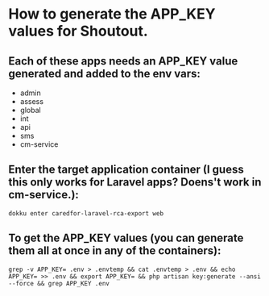 # How to generate the APP_KEY values for Shoutout.

## Each of these apps needs an APP_KEY value generated and added to the env vars:
- admin
- assess
- global
- int
- api
- sms
- cm-service

## Enter the target application container (I guess this only works for Laravel apps?  Doens't work in cm-service.):

    dokku enter caredfor-laravel-rca-export web

## To get the APP_KEY values (you can generate them all at once in any of the containers):

    grep -v APP_KEY= .env > .envtemp && cat .envtemp > .env && echo APP_KEY= >> .env && export APP_KEY= && php artisan key:generate --ansi --force && grep APP_KEY .env